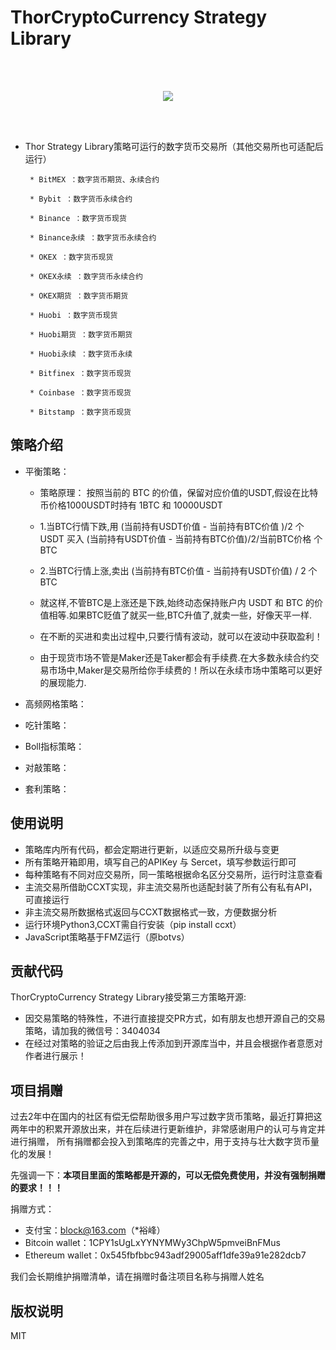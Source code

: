 # ThorCryptoCurrency Strategy Library

 
<br>
<br>
<p align="center">
  <img src ="http://thorquant.com/Thor-Quant.png"/>
</p>
<br>
<br>

 * Thor Strategy Library策略可运行的数字货币交易所（其他交易所也可适配后运行）

        * BitMEX ：数字货币期货、永续合约

        * Bybit ：数字货币永续合约

        * Binance ：数字货币现货

        * Binance永续 ：数字货币永续合约

        * OKEX ：数字货币现货

        * OKEX永续 ：数字货币永续合约

        * OKEX期货 ：数字货币期货

        * Huobi ：数字货币现货

        * Huobi期货 ：数字货币期货

        * Huobi永续 ：数字货币永续 

        * Bitfinex ：数字货币现货

        * Coinbase ：数字货币现货

        * Bitstamp ：数字货币现货


## 策略介绍

- 平衡策略：
  - 策略原理： 按照当前的 BTC 的价值，保留对应价值的USDT,假设在比特币价格1000USDT时持有 1BTC 和 10000USDT
  - 1.当BTC行情下跌,用 (当前持有USDT价值 - 当前持有BTC价值 )/2 个USDT 买入 (当前持有USDT价值 - 当前持有BTC价值)/2/当前BTC价格 个BTC
  - 2.当BTC行情上涨,卖出 (当前持有BTC价值 - 当前持有USDT价值) / 2 个BTC
  - 就这样,不管BTC是上涨还是下跌,始终动态保持账户内 USDT 和 BTC 的价值相等.如果BTC贬值了就买一些,BTC升值了,就卖一些，好像天平一样.
  - 在不断的买进和卖出过程中,只要行情有波动，就可以在波动中获取盈利！

  - 由于现货市场不管是Maker还是Taker都会有手续费.在大多数永续合约交易市场中,Maker是交易所给你手续费的！所以在永续市场中策略可以更好的展现能力.

- 高频网格策略：

- 吃针策略：

- Boll指标策略：

- 对敲策略：

- 套利策略：



## 使用说明
- 策略库内所有代码，都会定期进行更新，以适应交易所升级与变更
- 所有策略开箱即用，填写自己的APIKey 与 Sercet，填写参数运行即可
- 每种策略有不同对应交易所，同一策略根据命名区分交易所，运行时注意查看
- 主流交易所借助CCXT实现，非主流交易所也适配封装了所有公有私有API，可直接运行
- 非主流交易所数据格式返回与CCXT数据格式一致，方便数据分析
- 运行环境Python3,CCXT需自行安装（pip install ccxt）
- JavaScript策略基于FMZ运行（原botvs）



## 贡献代码

ThorCryptoCurrency Strategy Library接受第三方策略开源:

- 因交易策略的特殊性，不进行直接提交PR方式，如有朋友也想开源自己的交易策略，请加我的微信号：3404034
- 在经过对策略的验证之后由我上传添加到开源库当中，并且会根据作者意愿对作者进行展示！




## 项目捐赠

过去2年中在国内的社区有偿无偿帮助很多用户写过数字货币策略，最近打算把这两年中的积累开源放出来，并在后续进行更新维护，非常感谢用户的认可与肯定并进行捐赠，
所有捐赠都会投入到策略库的完善之中，用于支持与壮大数字货币量化的发展！

先强调一下：**本项目里面的策略都是开源的，可以无偿免费使用，并没有强制捐赠的要求！！！**

捐赠方式：
- 支付宝：block@163.com（*裕峰）
- Bitcoin wallet：1CPY1sUgLxYYNYMWy3ChpW5pmveiBnFMus
- Ethereum wallet：0x545fbfbbc943adf29005aff1dfe39a91e282dcb7


我们会长期维护捐赠清单，请在捐赠时备注项目名称与捐赠人姓名


## 版权说明

MIT
